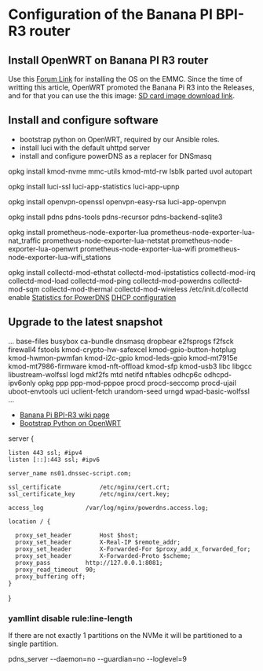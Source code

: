 # Configuration of the Banana PI BPI-R3 router

## Install OpenWRT on Banana PI R3 router

Use this [Forum Link](https://forum.banana-pi.org/t/bpi-r3-how-to-flash-openwrt-snapshot-on-emmc/14055/5) for installing the OS on the EMMC.
Since the time of writting this article, OpenWRT promoted the Banana Pi R3 into the Releases, and for that you can use the this image: [SD card image download link](https://downloads.openwrt.org/releases/23.05.0-rc2/targets/mediatek/filogic/openwrt-23.05.0-rc2-mediatek-filogic-bananapi_bpi-r3-sdcard.img.gz).

## Install and configure software

- bootstrap python on OpenWRT, required by our Ansible roles.
- install luci with the default uhttpd server
- install and configure powerDNS as a replacer for DNSmasq

opkg install kmod-nvme mmc-utils kmod-mtd-rw lsblk parted uvol autopart

opkg install luci-ssl  luci-app-statistics luci-app-upnp

opkg install openvpn-openssl openvpn-easy-rsa luci-app-openvpn

opkg install pdns pdns-tools pdns-recursor pdns-backend-sqlite3

opkg install prometheus-node-exporter-lua prometheus-node-exporter-lua-nat_traffic prometheus-node-exporter-lua-netstat prometheus-node-exporter-lua-openwrt prometheus-node-exporter-lua-wifi prometheus-node-exporter-lua-wifi_stations

opkg install collectd-mod-ethstat collectd-mod-ipstatistics collectd-mod-irq collectd-mod-load collectd-mod-ping collectd-mod-powerdns collectd-mod-sqm collectd-mod-thermal collectd-mod-wireless
/etc/init.d/collectd enable
[Statistics for PowerDNS](https://openwrt.org/docs/guide-user/luci/luci_app_statistics?s[]=powerdns)
[DHCP configuration](https://openwrt.org/docs/guide-user/base-system/dhcp_configuration)

## Upgrade to the latest snapshot

...
base-files busybox ca-bundle dnsmasq dropbear e2fsprogs f2fsck firewall4 fstools kmod-crypto-hw-safexcel kmod-gpio-button-hotplug kmod-hwmon-pwmfan kmod-i2c-gpio kmod-leds-gpio kmod-mt7915e kmod-mt7986-firmware kmod-nft-offload kmod-sfp kmod-usb3 libc libgcc libustream-wolfssl logd mkf2fs mtd netifd nftables odhcp6c odhcpd-ipv6only opkg ppp ppp-mod-pppoe procd procd-seccomp procd-ujail uboot-envtools uci uclient-fetch urandom-seed urngd wpad-basic-wolfssl
...

- [Banana Pi BPI-R3 wiki page](https://wiki.banana-pi.org/Banana_Pi_BPI-R3)
- [Bootstrap Python on OpenWRT](https://github.com/johanneskastl/ansible-role-bootstrap_python_on_OpenWRT.git)

server {

    listen 443 ssl; #ipv4
    listen [::]:443 ssl; #ipv6

    server_name ns01.dnssec-script.com;

    ssl_certificate           /etc/nginx/cert.crt;
    ssl_certificate_key       /etc/nginx/cert.key;

    access_log            /var/log/nginx/powerdns.access.log;

    location / {

      proxy_set_header        Host $host;
      proxy_set_header        X-Real-IP $remote_addr;
      proxy_set_header        X-Forwarded-For $proxy_add_x_forwarded_for;
      proxy_set_header        X-Forwarded-Proto $scheme;
      proxy_pass          http://127.0.0.1:8081;
      proxy_read_timeout  90;
      proxy_buffering off;
    }
  }

### yamllint disable rule:line-length

  If there are not exactly 1 partitions on the NVMe it will be partitioned to a single partition.

pdns_server --daemon=no --guardian=no --loglevel=9
